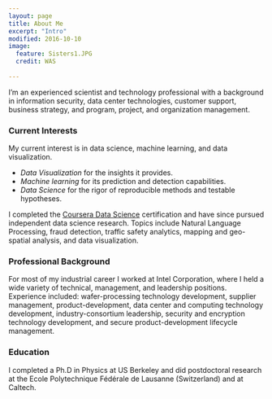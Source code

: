 ```yaml
---
layout: page
title: About Me
excerpt: "Intro"
modified: 2016-10-10
image:
  feature: Sisters1.JPG
  credit: WAS
  
---
```


I’m an experienced scientist and technology professional with a background in information security, data center technologies, customer support, business strategy, and program, project, and organization management. 
  
### Current Interests 
My current interest is in data science, machine learning, and data visualization.  
- _Data Visualization_ for the insights it provides.   
- _Machine learning_ for its prediction and detection capabilities.   
- _Data Science_ for the rigor of reproducible methods and testable hypotheses.   

I completed the [Coursera Data Science](https://www.coursera.org/specializations/jhu-data-science) certification and have since pursued independent data science research. Topics include Natural Language Processing, fraud detection, traffic safety analytics, mapping and geo-spatial analysis, and data visualization. 

### Professional Background 
For most of my industrial career I worked at Intel Corporation, where I held a wide variety of technical, management, and leadership positions. Experience included: wafer-processing technology development, supplier management, product-development, data center and computing technology development, industry-consortium leadership, security and encryption technology development, and secure product-development lifecycle management.  

### Education  
I completed a Ph.D in Physics at US Berkeley and did postdoctoral research at the Ecole Polytechnique Fédérale de Lausanne (Switzerland) and at Caltech. 
